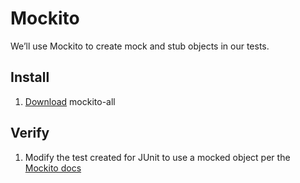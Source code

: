 # Mockito

We’ll use Mockito to create mock and stub objects in our tests. 
## Install

1. [Download](https://bintray.com/szczepiq/maven/mockito/1.10.14/view/files/org/mockito/mockito-all/1.10.14) mockito-all

## Verify

1. Modify the test created for JUnit to use a mocked object per the [Mockito docs](https://github.com/mockito/mockito)